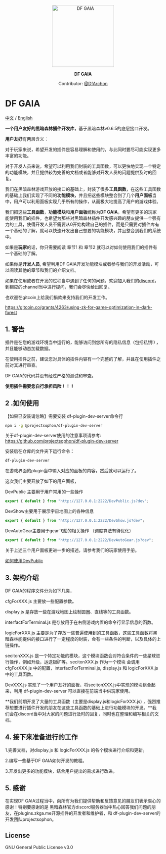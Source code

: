 <div align="center">
	<img width="200" src="https://user-images.githubusercontent.com/25214732/171180699-93dcd410-d594-4627-bbff-d139597b0617.png" alt="DF GAIA">
</div>

<p align="center">
	<b>DF GAIA</b>
</p>

<p align="center">
  Contributor: <a href="https://twitter.com/DfArchon">@DfArchon</a>
</p>

# DF GAIA
[中文](https://github.com/dfarchon/DF-GAIA/blob/main/README.zh-cn.md) /
[English](https://github.com/dfarchon/DF-GAIA/blob/main/README.md)

**一个用户友好的黑暗森林插件开发库**，基于黑暗森林v0.6.5的底层接口开发。

**用户友好**有两层含义：

对于玩家来说，希望开发的插件是容易理解和使用的，与此同时要尽可能实现更多丰富的功能。

对于开发人员来说，希望可以利用我们封装的工具函数，可以更快地实现一个特定的功能模块，并且提供较为完善的文档或者能够对开发人员的问题提供及时的回复。

我们在黑暗森林游戏开放的接口的基础上，封装了很多**工具函数**，在这些工具函数的基础上我们实现了不同的**功能模块**，并且把这些模块整合到了几个**用户面板**当中，用户可以利用面板实现几乎所有的操作，从而极大地提高了用户的游戏体验。

我们把这些**工具函数**，**功能模块**和**用户面板**统称为**DF GAIA**，希望有更多的玩家能使用我们的插件，也希望为那些对黑暗森林插件开发感兴趣的朋友提供一个强有力的工具，使得开发人员不需要从0开始构建自己的插件，而是只需要对插件库有一个基础的了解，就可以快速开发出自己想要的功能模块，并且整合到我们的系统中。



如果是**玩家**的话，你只需要阅读 章节1 和 章节2 就可以对如何使用我们的插件有一个基础的了解。

如果你是**开发人员**, 希望利用DF GAIA开发功能模块或者参与我们的开发活动，可以阅读其他的章节和我们的介绍文档。

如果在使用或者在开发的过程当中遇到了任何的问题，欢迎加入我们的[discord](https://discord.gg/XkudXPAWZF)，到相应的channel当中进行提问，我们会尽快给出回复。

也欢迎在gitcoin上给我们捐款来支持我们的开发工作。

https://gitcoin.co/grants/4263/using-zk-for-game-optimization-in-dark-forest

## 1. 警告

插件是在您的游戏环境当中运行的，能够访问到您所有的隐私信息（包括私钥!) ，并且能够动态加载数据。

在使用插件之前，建议您对具体的插件内容有一个完整的了解，并且在使用插件之前对其进行审查。

DF GAIA的代码并没有经过严格的测试和审查。

 **使用插件需要您自行承担风险！！！**

## 2 .如何使用

【如果已安装请忽略】需要安装 df-plugin-dev-server命令行

```bash
npm i -g @projectsophon/df-plugin-dev-server
```

关于df-plugin-dev-server使用的注意事项请参考: https://github.com/projectsophon/df-plugin-dev-server

安装后在仓库的文件夹下运行命令：

```bash
df-plugin-dev-server
```

在游戏界面的plugin当中输入对应的面板的内容，然后就可以运行了。

这次我们主要开放了如下的用户面板，

DevPublic 主要用于用户常用的一些操作

```js
export { default } from "http://127.0.0.1:2222/DevPublic.js?dev";
```

DevShow主要用于展示宇宙地图上的各种信息

```js
export { default } from "http://127.0.0.1:2222/DevShow.js?dev";
```

DevAutoGear主要用于gear飞船的相关操作 （调度算法有待优化）

```js
export { default } from "http://127.0.0.1:2222/DevAutoGear.js?dev";
```

关于上述三个用户面板更进一步的描述，请参考我们的玩家使用手册。


[如何使用DevPublic](https://github.com/dfarchon/DF-GAIA/blob/main/docs/DevPublic.zh-cn.md)


## 3. 架构介绍

DF GAIA的程序文件分为如下几类，

cfgForXXX.js 主要放一些配置参数。

display.js 是存放一些在游戏地图上绘制圆圈、直线等的工具函数。

interfactForTerminal.js 是存放用于在右侧游戏内置的命令行显示信息的函数。

logicForXXX.js 主要是为了存放一些普遍使用到的工具函数，这些工具函数将黑暗森林能提供的接口进行了一定程度的封装，会有一些条件的判断，以及具体的上链操作。

secitonXXX.js 是一个特定功能的模块，这个模块函数会对符合条件的一些星球进行操作，例如升级，运送银矿等。secitonXXX.js 作为一个模块 会调用cfgForXXX.js 中的配置，interfactForTerminal.js, display.js 和 logicForXXX.js中的工具函数。

DevXXX.js 实现了一个用户友好的面板，将secitonXXX.js中实现的模块组合起来，利用 df-plugin-dev-server 可以直接在前端当中供玩家使用。



**我们前期开发了大量的工具函数（主要是display.js和logicForXXX.js) ，强烈推荐想要进行插件开发的朋友在这些工具函数的基础上进行功能模块的开发。**我们会在discord当中对大家的问题进行及时的回复，同时也在整理和编写相关的文档。



## 4. 接下来准备进行的工作

1.完善文档，对display.js 和 logicForXXX.js 的各个模块进行介绍和更新。

2.编写一些基于DF GAIA如何开发的教程。

3.开发出更多的功能模块，结合用户提出的需求进行改进。



## 5. 感谢

在实现DF GAIA过程当中，向所有为我们提供帮助和反馈意见的朋友们表示衷心的感谢！特别要感谢的是 黑暗森林官方discord服务器当中热心回答我们问题的朋友，在plugins.zkga.me开源插件的开发者和维护者，和 df-plugin-dev-server的开发团队projectsophon。



## License

GNU General Public License v3.0





